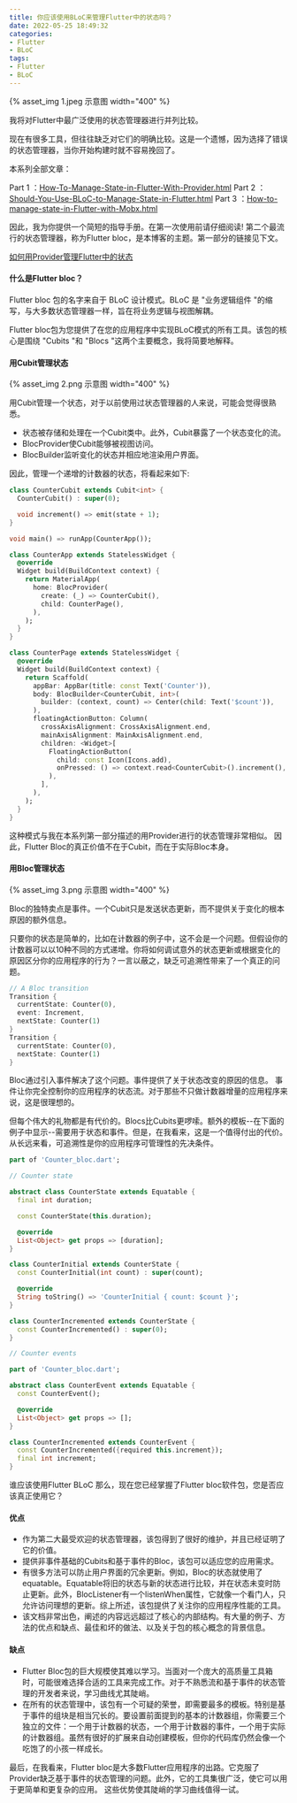 ```yaml
---
title: 你应该使用BLoC来管理Flutter中的状态吗？
date: 2022-05-25 18:49:32
categories:
- Flutter
- BLoC
tags:
- Flutter
- BLoC
---
```


{% asset_img 1.jpeg 示意图 width="400" %}

我将对Flutter中最广泛使用的状态管理器进行并列比较。

现在有很多工具，但往往缺乏对它们的明确比较。这是一个遗憾，因为选择了错误的状态管理器，当你开始构建时就不容易挽回了。

<!--more-->

本系列全部文章：

Part 1 ：[How-To-Manage-State-in-Flutter-With-Provider.html](https://pangz.fun/How-To-Manage-State-in-Flutter-With-Provider.html)
Part 2 ：[Should-You-Use-BLoC-to-Manage-State-in-Flutter.html](https://pangz.fun/Should-You-Use-BLoC-to-Manage-State-in-Flutter.html)
Part 3 ：[How-to-manage-state-in-Flutter-with-Mobx.html](https://pangz.fun/How-to-manage-state-in-Flutter-with-Mobx.html)

因此，我为你提供一个简短的指导手册。在第一次使用前请仔细阅读! 
第二个最流行的状态管理器，称为Flutter bloc，是本博客的主题。第一部分的链接见下文。

[如何用Provider管理Flutter中的状态]()

#### 什么是Flutter bloc？

Flutter bloc 包的名字来自于 BLoC 设计模式。BLoC 是 "业务逻辑组件 "的缩写，与大多数状态管理器一样，旨在将业务逻辑与视图解耦。

Flutter bloc包为您提供了在您的应用程序中实现BLoC模式的所有工具。该包的核心是围绕 "Cubits "和 "Blocs "这两个主要概念，我将简要地解释。

#### 用Cubit管理状态

{% asset_img 2.png 示意图 width="400" %}

用Cubit管理一个状态，对于以前使用过状态管理器的人来说，可能会觉得很熟悉。

 * 状态被存储和处理在一个Cubit类中。此外，Cubit暴露了一个状态变化的流。
 * BlocProvider使Cubit能够被视图访问。
 * BlocBuilder监听变化的状态并相应地渲染用户界面。

因此，管理一个递增的计数器的状态，将看起来如下:

```dart
class CounterCubit extends Cubit<int> {
  CounterCubit() : super(0);

  void increment() => emit(state + 1);
}

void main() => runApp(CounterApp());

class CounterApp extends StatelessWidget {
  @override
  Widget build(BuildContext context) {
    return MaterialApp(
      home: BlocProvider(
        create: (_) => CounterCubit(),
        child: CounterPage(),
      ),
    );
  }
}

class CounterPage extends StatelessWidget {
  @override
  Widget build(BuildContext context) {
    return Scaffold(
      appBar: AppBar(title: const Text('Counter')),
      body: BlocBuilder<CounterCubit, int>(
        builder: (context, count) => Center(child: Text('$count')),
      ),
      floatingActionButton: Column(
        crossAxisAlignment: CrossAxisAlignment.end,
        mainAxisAlignment: MainAxisAlignment.end,
        children: <Widget>[
          FloatingActionButton(
            child: const Icon(Icons.add),
            onPressed: () => context.read<CounterCubit>().increment(),
          ),
        ],
      ),
    );
  }
}
```

这种模式与我在本系列第一部分描述的用Provider进行的状态管理非常相似。
因此，Flutter Bloc的真正价值不在于Cubit，而在于实际Bloc本身。

#### 用Bloc管理状态

{% asset_img 3.png 示意图 width="400" %}

Bloc的独特卖点是事件。一个Cubit只是发送状态更新，而不提供关于变化的根本原因的额外信息。

只要你的状态是简单的，比如在计数器的例子中，这不会是一个问题。但假设你的计数器可以以10种不同的方式递增。你将如何调试意外的状态更新或根据变化的原因区分你的应用程序的行为？一言以蔽之，缺乏可追溯性带来了一个真正的问题。

```dart
// A Bloc transition
Transition {
  currentState: Counter(0),
  event: Increment,
  nextState: Counter(1)
}
Transition {
  currentState: Counter(0),
  nextState: Counter(1)
}
```

Bloc通过引入事件解决了这个问题。事件提供了关于状态改变的原因的信息。
事件让你完全控制你的应用程序的状态流。对于那些不只做计数器增量的应用程序来说，这是很理想的。

但每个伟大的礼物都是有代价的。Blocs比Cubits更啰嗦。额外的模板--在下面的例子中显示--需要用于状态和事件。但是，在我看来，这是一个值得付出的代价。
从长远来看，可追溯性是你的应用程序可管理性的先决条件。

```dart
part of 'Counter_bloc.dart';

// Counter state

abstract class CounterState extends Equatable {
  final int duration;

  const CounterState(this.duration);

  @override
  List<Object> get props => [duration];
}

class CounterInitial extends CounterState {
  const CounterInitial(int count) : super(count);

  @override
  String toString() => 'CounterInitial { count: $count }';
}

class CounterIncremented extends CounterState {
  const CounterIncremented() : super(0);
}

// Counter events

part of 'Counter_bloc.dart';

abstract class CounterEvent extends Equatable {
  const CounterEvent();

  @override
  List<Object> get props => [];
}

class CounterIncremented extends CounterEvent {
  const CounterIncremented({required this.increment});
  final int increment;
}
```

谁应该使用Flutter BLoC
那么，现在您已经掌握了Flutter bloc软件包，您是否应该真正使用它？

#### 优点
 * 作为第二大最受欢迎的状态管理器，该包得到了很好的维护，并且已经证明了它的价值。
 * 提供非事件基础的Cubits和基于事件的Bloc，该包可以适应您的应用需求。
 * 有很多方法可以防止用户界面的冗余更新。例如，Bloc的状态就使用了equatable。Equatable将旧的状态与新的状态进行比较，并在状态未变时防止更新。此外，BlocListener有一个listenWhen属性，它就像一个看门人，只允许访问理想的更新。综上所述，该包提供了关注你的应用程序性能的工具。
 * 该文档非常出色，阐述的内容远远超过了核心的内部结构。有大量的例子、方法的优点和缺点、最佳和坏的做法、以及关于包的核心概念的背景信息。

#### 缺点
 * Flutter Bloc包的巨大规模使其难以学习。当面对一个庞大的高质量工具箱时，可能很难选择合适的工具来完成工作。对于不熟悉流和基于事件的状态管理的开发者来说，学习曲线尤其陡峭。
 * 在所有的状态管理中，该包有一个可疑的荣誉，即需要最多的模板。特别是基于事件的组块是相当冗长的。要设置前面提到的基本的计数器组，你需要三个独立的文件：一个用于计数器的状态，一个用于计数器的事件，一个用于实际的计数器组。虽然有很好的扩展来自动创建模板，但你的代码库仍然会像一个吃饱了的小孩一样成长。

最后，在我看来，Flutter bloc是大多数Flutter应用程序的出路。它克服了Provider缺乏基于事件的状态管理的问题。此外，它的工具集很广泛，使它可以用于更简单和更复杂的应用。
这些优势使其陡峭的学习曲线值得一试。

<!-- https://betterprogramming.pub/should-you-use-bloc-to-manage-state-in-flutter-4f504ebc8711 -->